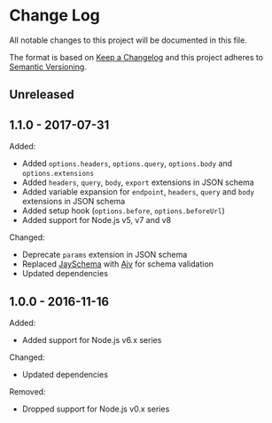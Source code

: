 # Change Log

All notable changes to this project will be documented in this file.

The format is based on [Keep a Changelog](http://keepachangelog.com/)
and this project adheres to [Semantic Versioning](http://semver.org/).


## Unreleased




## 1.1.0 - 2017-07-31

Added:

* Added `options.headers`, `options.query`, `options.body` and `options.extensions`
* Added `headers`, `query`, `body`, `export` extensions in JSON schema
* Added variable expansion for `endpoint`, `headers`, `query` and `body`
  extensions in JSON schema
* Added setup hook (`options.before`, `options.beforeUrl`)
* Added support for Node.js v5, v7 and v8

Changed:

* Deprecate `params` extension in JSON schema
* Replaced [JaySchema](https://github.com/natesilva/jayschema) with [Ajv](https://github.com/epoberezkin/ajv) for schema validation
* Updated dependencies


## 1.0.0 - 2016-11-16

Added:

* Added support for Node.js v6.x series

Changed:

* Updated dependencies

Removed:

* Dropped support for Node.js v0.x series
